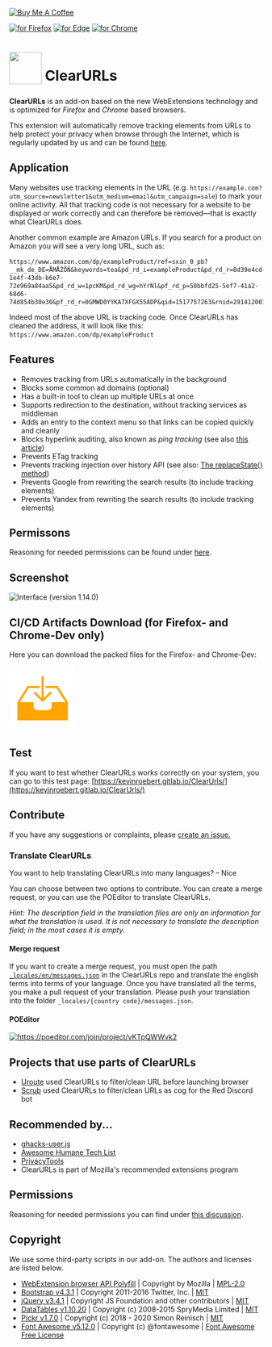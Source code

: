 <a href="https://www.buymeacoffee.com/KevinRoebert" target="_blank"><img src="https://cdn.buymeacoffee.com/buttons/default-orange.png" alt="Buy Me A Coffee" height="60"></a>

[<img src="https://blog.mozilla.org/addons/files/2020/04/get-the-addon-fx-apr-2020.svg" alt="for Firefox" height="60px">](https://addons.mozilla.org/en-US/firefox/addon/clearurls/) [<img src="https://gitlab.com/KevinRoebert/ClearUrls/-/raw/master/promotion/MEA-button.png" alt="for Edge" height="60px">](https://microsoftedge.microsoft.com/addons/detail/mdkdmaickkfdekbjdoojfalpbkgaddei) [<img src="https://developer.chrome.com/webstore/images/ChromeWebStore_BadgeWBorder_v2_206x58.png" alt="for Chrome" height="60px">](https://chrome.google.com/webstore/detail/clearurls/lckanjgmijmafbedllaakclkaicjfmnk)

# <sub><img src="https://gitlab.com/KevinRoebert/ClearUrls/raw/master/img/clearurls.svg" width="64px" height="64px"></sub> ClearURLs 

**ClearURLs** is an add-on based on the new WebExtensions technology and is optimized for *Firefox* and *Chrome* based browsers.

This extension will automatically remove tracking elements from URLs to help protect your privacy when browse through the Internet, 
which is regularly updated by us and can be found [here](https://gitlab.com/KevinRoebert/ClearUrls/raw/master/data/data.min.json).

## Application
Many websites use tracking elements in the URL (e.g. `https://example.com?utm_source=newsletter1&utm_medium=email&utm_campaign=sale`) to mark your online activity. 
All that tracking code is not necessary for a website to be displayed or work correctly and can therefore be removed—that is exactly what ClearURLs does.

Another common example are Amazon URLs. If you search for a product on Amazon you will see a very long URL, such as: 
```
https://www.amazon.com/dp/exampleProduct/ref=sxin_0_pb?__mk_de_DE=ÅMÅŽÕÑ&keywords=tea&pd_rd_i=exampleProduct&pd_rd_r=8d39e4cd-1e4f-43db-b6e7-72e969a84aa5&pd_rd_w=1pcKM&pd_rd_wg=hYrNl&pf_rd_p=50bbfd25-5ef7-41a2-68d6-74d854b30e30&pf_rd_r=0GMWD0YYKA7XFGX55ADP&qid=1517757263&rnid=2914120011
```

Indeed most of the above URL is tracking code. Once ClearURLs has cleaned the address, it will look like this:
`https://www.amazon.com/dp/exampleProduct`

## Features

* Removes tracking from URLs automatically in the background
* Blocks some common ad domains (optional)
* Has a built-in tool to clean up multiple URLs at once
* Supports redirection to the destination, without tracking services as middleman
* Adds an entry to the context menu so that links can be copied quickly and cleanly
* Blocks hyperlink auditing, also known as *ping tracking* (see also [this article](https://html.spec.whatwg.org/multipage/links.html#hyperlink-auditing))
* Prevents ETag tracking
* Prevents tracking injection over history API (see also: [The replaceState() method](https://developer.mozilla.org/en-US/docs/Web/API/History_API#The_replaceState()_method))
* Prevents Google from rewriting the search results (to include tracking elements)
* Prevents Yandex from rewriting the search results (to include tracking elements)

## Permissons
Reasoning for needed permissions can be found under [here](https://gitlab.com/KevinRoebert/ClearUrls/issues/159).

## Screenshot
![Interface (version 1.14.0)](https://gitlab.com/KevinRoebert/ClearUrls/raw/master/promotion/screens/Popup_v_1.14.0.png)

## CI/CD Artifacts Download (for Firefox- and Chrome-Dev only)
Here you can download the packed files for the Firefox- and Chrome-Dev:

[<img src="promotion/download-128.png"/>](https://gitlab.com/KevinRoebert/ClearUrls/-/jobs/artifacts/master/raw/ClearUrls.zip?job=bundle%20addon)

## Test
If you want to test whether ClearURLs works correctly on your system, you can go to this test page: [https://kevinroebert.gitlab.io/ClearUrls/](https://kevinroebert.gitlab.io/ClearUrls/)

## Contribute
If you have any suggestions or complaints, please [create an issue.](https://gitlab.com/KevinRoebert/ClearUrls/issues/new)

### Translate ClearURLs
You want to help translating ClearURLs into many languages? – Nice

You can choose between two options to contribute. You can create a merge request, or you can use the POEditor to translate ClearURLs.

*Hint: The description field in the translation files are only an information for what the translation is used. 
It is not necessary to translate the description field; in the most cases it is empty.*

#### Merge request
If you want to create a merge request, you must open the path [`_locales/en/messages.json`](https://github.com/KevinRoebert/ClearUrls/blob/master/_locales/en/messages.json) in the ClearURLs repo 
and translate the english terms into terms of your language. Once you have translated all the terms, you make a pull request of your translation. 
Please push your translation into the folder `_locales/{country code}/messages.json`.

#### POEditor
[<img src="https://poeditor.com/public/images/logo/logo.svg" alt="https://poeditor.com/join/project/vKTpQWWvk2" width="150">](https://poeditor.com/join/project/vKTpQWWvk2)

## Projects that use parts of ClearURLs

* [Uroute](https://github.com/walterl/uroute) used ClearURLs to filter/clean URL before launching browser
* [Scrub](https://gitlab.com/CrunchBangDev/cbd-cogs/-/tree/master/Scrub) used ClearURLs to filter/clean URLs as cog for the Red Discord bot

## Recommended by...
*  [ghacks-user.js](https://github.com/ghacksuserjs/ghacks-user.js/wiki/4.1-Extensions)
*  [Awesome Humane Tech List](https://github.com/humanetech-community/awesome-humane-tech#tracking)
*  [PrivacyTools](https://www.privacytools.io/browsers/#addons)
*  ClearURLs is part of Mozilla's recommended extensions program

## Permissions
Reasoning for needed permissions you can find under [this discussion](https://gitlab.com/KevinRoebert/ClearUrls/issues/159).

## Copyright
We use some third-party scripts in our add-on. The authors and licenses are listed below.
-   [WebExtension browser API Polyfill](https://github.com/mozilla/webextension-polyfill) |
    Copyright by Mozilla |
    [MPL-2.0](https://github.com/mozilla/webextension-polyfill/blob/master/LICENSE)
-   [Bootstrap v4.3.1](https://github.com/twbs/bootstrap/tree/v4.3.1) |
    Copyright 2011-2016 Twitter, Inc. |
    [MIT](https://github.com/twbs/bootstrap/blob/master/LICENSE)
-   [jQuery v3.4.1](https://github.com/jquery/jquery/tree/3.4.1) |
    Copyright JS Foundation and other contributors |
    [MIT](https://jquery.org/license/)
-   [DataTables v1.10.20](https://github.com/DataTables/DataTables/tree/master) |  Copyright (c) 2008-2015 SpryMedia Limited | [MIT](https://datatables.net/license/)
-   [Pickr v1.7.0](https://github.com/Simonwep/pickr/tree/1.7.0) | Copyright (c) 2018 - 2020 Simon Reinisch |
    [MIT](https://github.com/Simonwep/pickr/blob/master/LICENSE)
-   [Font Awesome v5.12.0](https://github.com/FortAwesome/Font-Awesome/tree/5.12.0) | Copyright (c) @fontawesome |
    [Font Awesome Free License](https://github.com/FortAwesome/Font-Awesome/blob/master/LICENSE.txt)

